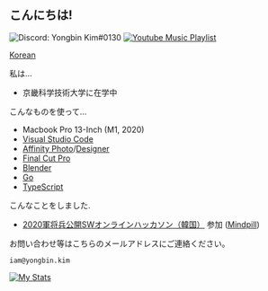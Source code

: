 ## こんにちは!

![Discord: Yongbin Kim#0130](https://img.shields.io/badge/Discord-Yongbin%20Kim%230130-blue?logo=discord&color=7289da&labelColor=697ec4&logoColor=ffffff)
[![Youtube Music Playlist](https://img.shields.io/badge/Music-Playlist-white?style=flat&logo=youtube-music&labelColor=FF0000)](https://music.youtube.com/playlist?list=PLl5Zvup5IjCu5fq5OHS5TAzbjAYkNh66t&feature=share)

[Korean](https://github.com/ybkimm/)

私は…

* 京畿科学技術大学に在学中

こんなものを使って…

* Macbook Pro 13-Inch (M1, 2020)
* [Visual Studio Code](https://code.visualstudio.com/)
* [Affinity Photo](https://affinity.serif.com/en-gb/photo/)/[Designer](https://affinity.serif.com/en-gb/designer/)
* [Final Cut Pro](https://www.apple.com/final-cut-pro/)
* [Blender](blender.org)
* [Go](https://golang.org)
* [TypeScript](https://www.typescriptlang.org/)

こんなことをしました.

* [2020軍将兵公開SWオンラインハッカソン（韓国）](https://osam.kr/main/page.jsp?pid=offline.offline19) 参加 ([Mindpill](https://github.com/osamhack2020/WEB_mindpill_mindpill))

お問い合わせ等はこちらのメールアドレスにご連絡ください。

```
iam@yongbin.kim
```

[![My Stats](https://github-readme-stats.vercel.app/api?username=ybkimm&count_private=true&theme=tokyonight)](https://github.com/anuraghazra/github-readme-stats)
